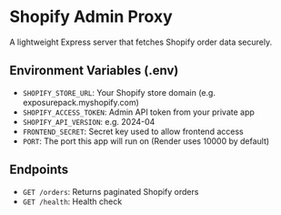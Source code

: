 # Shopify Admin Proxy

A lightweight Express server that fetches Shopify order data securely.

## Environment Variables (.env)

- `SHOPIFY_STORE_URL`: Your Shopify store domain (e.g. exposurepack.myshopify.com)
- `SHOPIFY_ACCESS_TOKEN`: Admin API token from your private app
- `SHOPIFY_API_VERSION`: e.g. 2024-04
- `FRONTEND_SECRET`: Secret key used to allow frontend access
- `PORT`: The port this app will run on (Render uses 10000 by default)

## Endpoints

- `GET /orders`: Returns paginated Shopify orders
- `GET /health`: Health check
